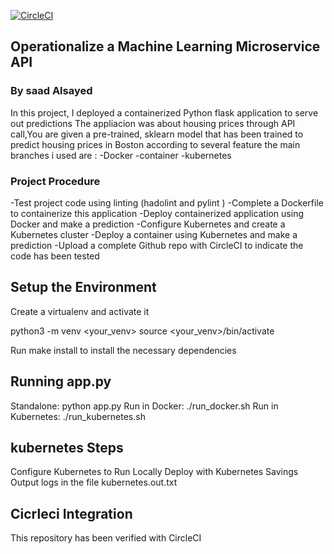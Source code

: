  [![CircleCI](https://circleci.com/gh/saadalsayed/Microservice.svg?style=svg&circle-token=50c088a80a501340bd8cc40049e200a7f6f58f0f)](https://app.circleci.com/pipelines/github/saadalsayed/Microservice?branch=master)
 
## Operationalize a Machine Learning Microservice API
### By saad Alsayed

In this project, I deployed a containerized Python flask application to serve out predictions The appliacion was about housing prices through API call,You are given a pre-trained, sklearn model that has been trained to predict housing prices in Boston according to several feature
the main branches i used are :
-Docker 
-container
-kubernetes

### Project Procedure


-Test project code using linting (hadolint and pylint )
-Complete a Dockerfile to containerize this application
-Deploy containerized application using Docker and make a prediction
-Configure Kubernetes and create a Kubernetes cluster
-Deploy a container using Kubernetes and make a prediction
-Upload a complete Github repo with CircleCI to indicate the code has been tested

## Setup the Environment
Create a virtualenv and activate it

python3 -m venv <your_venv>
source <your_venv>/bin/activate

Run make install to install the necessary dependencies

## Running app.py
Standalone: python app.py
Run in Docker: ./run_docker.sh
Run in Kubernetes: ./run_kubernetes.sh

## kubernetes Steps

Configure Kubernetes to Run Locally
Deploy with Kubernetes
Savings Output logs in the file kubernetes.out.txt

## Cicrleci Integration 
This repository has been verified with CircleCI 

